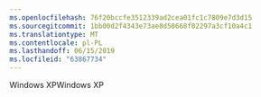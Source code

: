 ```yaml
---
ms.openlocfilehash: 76f20bccfe3512339ad2cea01fc1c7809e7d3d15
ms.sourcegitcommit: 1bb00d2f4343e73ae8d58668f02297a3cf10a4c1
ms.translationtype: MT
ms.contentlocale: pl-PL
ms.lasthandoff: 06/15/2019
ms.locfileid: "63867734"
---
```

<span data-ttu-id="70be7-101">Windows XP</span><span class="sxs-lookup"><span data-stu-id="70be7-101">Windows XP</span></span>